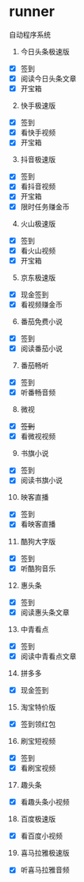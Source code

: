 # runner
自动程序系统

1. 今日头条极速版

- [x] 签到
- [x] 阅读今日头条文章
- [x] 开宝箱

2. 快手极速版

- [x] 签到
- [x] 看快手视频
- [x] 开宝箱

3. 抖音极速版

- [x] 签到
- [x] 看抖音视频
- [x] 开宝箱
- [x] 限时任务赚金币

4. 火山极速版

- [x] 签到
- [x] 看火山视频
- [x] 开宝箱

5. 京东极速版

- [x] 现金签到
- [x] 看视频赚金币

6. 番茄免费小说

- [x] 签到
- [x] 阅读番茄小说

7. 番茄畅听

- [x] 签到
- [x] 听番畅音频

8. 微视

- [x] ~~签到~~
- [x] 看微视视频

9. 书旗小说

- [x] 签到
- [x] 阅读书旗小说

10. 映客直播

- [x] 签到
- [x] 看映客直播

11. 酷狗大字版

- [x] 签到
- [x] 听酷狗音乐

12. 惠头条

- [x] 签到
- [x] 阅读惠头条文章

13. 中青看点

- [x] 签到
- [x] 阅读中青看点文章

14. 拼多多

- [x] 现金签到

15. 淘宝特价版

- [x] 签到领红包

16. 刷宝短视频

- [x] 签到
- [x] 看刷宝视频

17. 趣头条

- [x] 看趣头条小视频

18. 百度极速版

- [x] 看百度小视频

19. 喜马拉雅极速版

- [x] 听喜马拉雅音频
